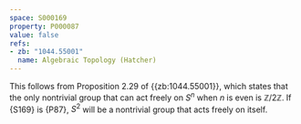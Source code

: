 ```yaml
---
space: S000169
property: P000087
value: false
refs:
- zb: "1044.55001"
  name: Algebraic Topology (Hatcher)
---
```


This follows from Proposition 2.29 of {{zb:1044.55001}}, which states that the only nontrivial group that can act freely on $S^n$ when $n$ is even is $\mathbb{Z}/2\mathbb{Z}$. If {S169} is {P87}, $S^2$ will be a
nontrivial group that acts freely on itself.
